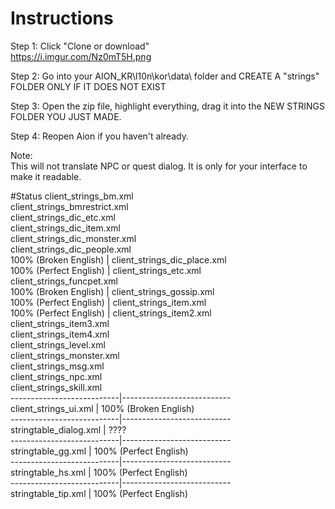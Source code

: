 # Instructions

Step 1: Click "Clone or download"  
https://i.imgur.com/Nz0mT5H.png  

Step 2: Go into your AION_KR\l10n\kor\data\ folder and CREATE A "strings" FOLDER ONLY IF IT DOES NOT EXIST  

Step 3: Open the zip file, highlight everything, drag it into the NEW STRINGS FOLDER YOU JUST MADE.  

Step 4: Reopen Aion if you haven't already.  

Note:  
This will not translate NPC or quest dialog.  It is only for your interface to make it readable.  

#Status
client_strings_bm.xml  
client_strings_bmrestrict.xml  
client_strings_dic_etc.xml  
client_strings_dic_item.xml  
client_strings_dic_monster.xml  
client_strings_dic_people.xml  
100% (Broken English) | client_strings_dic_place.xml  
100% (Perfect English) | client_strings_etc.xml  
client_strings_funcpet.xml  
100% (Broken English)  | client_strings_gossip.xml  
100% (Perfect English) | client_strings_item.xml  
100% (Perfect English) | client_strings_item2.xml  
client_strings_item3.xml  
client_strings_item4.xml  
client_strings_level.xml  
client_strings_monster.xml  
client_strings_msg.xml  
client_strings_npc.xml  
client_strings_skill.xml  
---------------------------|---------------------------  
client_strings_ui.xml      | 100% (Broken English)  
---------------------------|---------------------------  
stringtable_dialog.xml     | ????  
---------------------------|---------------------------  
stringtable_gg.xml         | 100% (Perfect English)  
---------------------------|---------------------------  
stringtable_hs.xml         | 100% (Perfect English)  
---------------------------|---------------------------  
stringtable_tip.xml        | 100% (Perfect English)  

